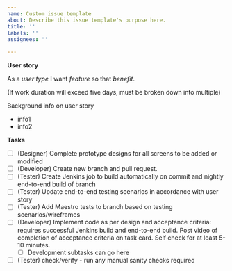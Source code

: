 ```yaml
---
name: Custom issue template
about: Describe this issue template's purpose here.
title: ''
labels: ''
assignees: ''

---
```


**User story**

As a _user type_ I want _feature_ so that _benefit_.

(If work duration will exceed five days, must be broken down into multiple)

Background info on user story
* info1
* info2

**Tasks** 

- [ ] (Designer) Complete prototype designs for all screens to be added or modified
- [ ] (Developer) Create new branch and pull request.
- [ ] (Tester) Create Jenkins job to build automatically on commit and nightly end-to-end build of branch
- [ ] (Tester) Update end-to-end testing scenarios in accordance with user story
- [ ] (Tester) Add Maestro tests to branch based on testing scenarios/wireframes
- [ ] (Developer) Implement code as per design and acceptance criteria: requires successful Jenkins build and end-to-end build. Post video of completion of acceptance criteria on task card. Self check for at least 5-10 minutes.
  - [ ] Development subtasks can go here
- [ ] (Tester) check/verify - run any manual sanity checks required
